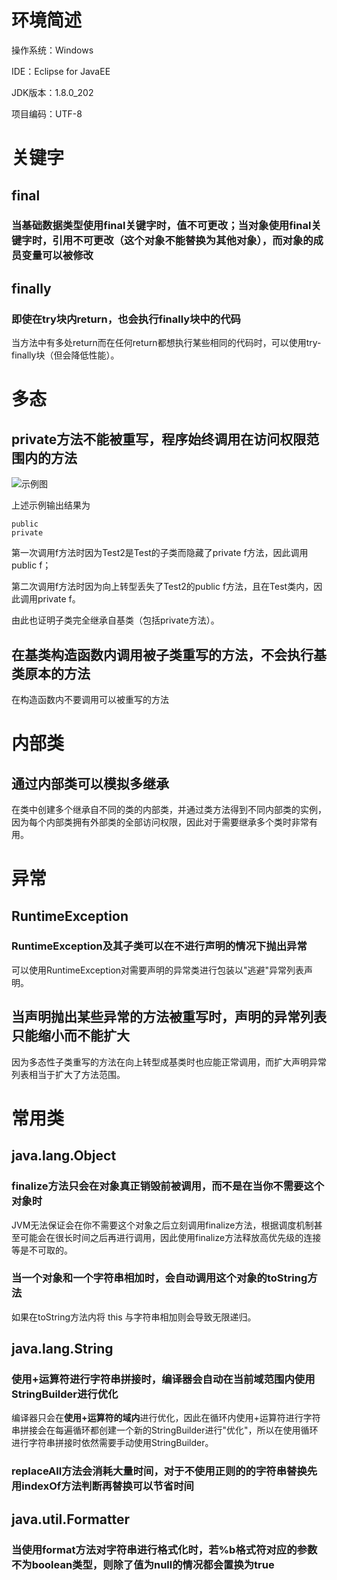 # 环境简述
操作系统：Windows

IDE：Eclipse for JavaEE

JDK版本：1.8.0_202

项目编码：UTF-8

# 关键字

## final

### 当基础数据类型使用final关键字时，值不可更改；当对象使用final关键字时，引用不可更改（这个对象不能替换为其他对象），而对象的成员变量可以被修改

## finally

### 即使在try块内return，也会执行finally块中的代码

当方法中有多处return而在任何return都想执行某些相同的代码时，可以使用try-finally块（但会降低性能）。

# 多态

## private方法不能被重写，程序始终调用在访问权限范围内的方法

![示例图](https://i.imgur.com/wPv4PFm.png)

上述示例输出结果为

	public
	private

第一次调用f方法时因为Test2是Test的子类而隐藏了private f方法，因此调用public f；

第二次调用f方法时因为向上转型丢失了Test2的public f方法，且在Test类内，因此调用private f。
	
由此也证明子类完全继承自基类（包括private方法）。

## 在基类构造函数内调用被子类重写的方法，不会执行基类原本的方法

在构造函数内不要调用可以被重写的方法

# 内部类

## 通过内部类可以模拟多继承

在类中创建多个继承自不同的类的内部类，并通过类方法得到不同内部类的实例，因为每个内部类拥有外部类的全部访问权限，因此对于需要继承多个类时非常有用。

# 异常

## RuntimeException

### RuntimeException及其子类可以在不进行声明的情况下抛出异常

可以使用RuntimeException对需要声明的异常类进行包装以"逃避"异常列表声明。

## 当声明抛出某些异常的方法被重写时，声明的异常列表只能缩小而不能扩大

因为多态性子类重写的方法在向上转型成基类时也应能正常调用，而扩大声明异常列表相当于扩大了方法范围。

# 常用类

## java.lang.Object

### finalize方法只会在对象真正销毁前被调用，而不是在当你不需要这个对象时

JVM无法保证会在你不需要这个对象之后立刻调用finalize方法，根据调度机制甚至可能会在很长时间之后再进行调用，因此使用finalize方法释放高优先级的连接等是不可取的。

### 当一个对象和一个字符串相加时，会自动调用这个对象的toString方法

如果在toString方法内将 this 与字符串相加则会导致无限递归。

## java.lang.String

### 使用+运算符进行字符串拼接时，编译器会自动在当前域范围内使用StringBuilder进行优化

编译器只会在**使用+运算符的域内**进行优化，因此在循环内使用+运算符进行字符串拼接会在每遍循环都创建一个新的StringBuilder进行"优化"，所以在使用循环进行字符串拼接时依然需要手动使用StringBuilder。

### replaceAll方法会消耗大量时间，对于不使用正则的的字符串替换先用indexOf方法判断再替换可以节省时间

## java.util.Formatter

### 当使用format方法对字符串进行格式化时，若%b格式符对应的参数不为boolean类型，则除了值为null的情况都会置换为true
